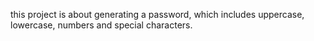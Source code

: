 this project is about generating a password, which includes uppercase, lowercase, numbers and special characters.
